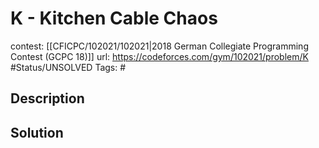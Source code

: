 # K - Kitchen Cable Chaos

contest: [[CFICPC/102021/102021|2018 German Collegiate Programming Contest (GCPC 18)]]
url: https://codeforces.com/gym/102021/problem/K
#Status/UNSOLVED
Tags: #

## Description

## Solution

